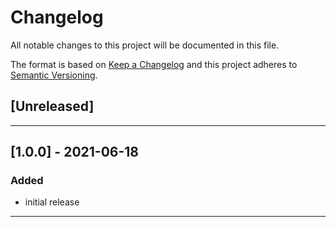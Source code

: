 # Changelog

All notable changes to this project will be documented in this file.

The format is based on [Keep a Changelog][Keep a Changelog] and this project adheres to [Semantic Versioning][Semantic Versioning].

## [Unreleased]

---

## [1.0.0] - 2021-06-18

### Added

- initial release

---

<!-- Links -->
[Keep a Changelog]: https://keepachangelog.com/
[Semantic Versioning]: https://semver.org/
